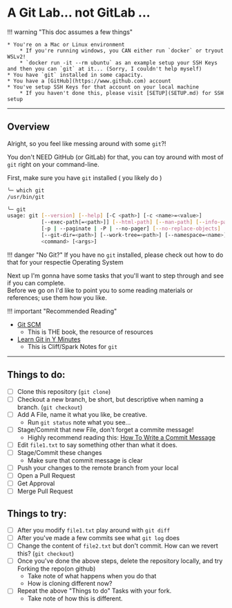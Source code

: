 # A Git Lab... not GitLab ...


!!! warning "This doc assumes a few things"

    * You're on a Mac or Linux environment
        * If you're running windows, you CAN either run `docker` or tryout WSLv2!
        * `docker run -it --rm ubuntu` as an example setup your SSH Keys and then you can `git` at it... (Sorry, I couldn't help myself)
    * You have `git` installed in some capacity.
    * You have a [GitHub](https://www.github.com) account
    * You've setup SSH Keys for that account on your local machine
        * If you haven't done this, please visit [SETUP](SETUP.md) for SSH setup

---

## Overview

Alright, so you feel like messing around with some `git`?! 

You don't NEED GitHub (or GitLab) for that, you can toy around with most of `git` right on your command-line.

First, make sure you have `git` installed ( you likely do )


```bash
╰─ which git
/usr/bin/git

╰─ git
usage: git [--version] [--help] [-C <path>] [-c <name>=<value>]
           [--exec-path[=<path>]] [--html-path] [--man-path] [--info-path]
           [-p | --paginate | -P | --no-pager] [--no-replace-objects] [--bare]
           [--git-dir=<path>] [--work-tree=<path>] [--namespace=<name>]
           <command> [<args>]
```

!!! danger "No Git?"
    If you have no `git` installed, please check out how to do that for your respectie Operating System

Next up I'm gonna have some tasks that you'll want to step through and see if you can complete.  
Before we go on I'd like to point you to some reading materials or references; use them how you like.

!!! important "Recommended Reading"

* [Git SCM](https://git-scm.com/book/en/v2)
    * This is THE book, the resource of resources
* [Learn Git in Y Minutes](https://learnxinyminutes.com/docs/git/)
    * This is Cliff/Spark Notes for `git`

---

## Things to do:

- [ ] Clone this repository (`git clone`)
- [ ] Checkout a new branch, be short, but descriptive when naming a branch. (`git checkout`)
- [ ] Add A File, name it what you like, be creative.
  - Run `git status` note what you see...
- [ ] Stage/Commit that new File, don't forget a commite message!
  - Highly recommend reading this: [How To Write a Commit Message](https://chris.beams.io/posts/git-commit/)
- [ ] Edit `file1.txt` to say something other than what it does.
- [ ] Stage/Commit these changes
  - Make sure that commit message is clear
- [ ] Push your changes to the remote branch from your local
- [ ] Open a Pull Request
- [ ] Get Approval
- [ ] Merge Pull Request

## Things to try:

- [ ] After you modify `file1.txt` play around with `git diff`
- [ ] After you've made a few commits see what `git log` does
- [ ] Change the content of `file2.txt` but don't commit.  How can we revert this? (`git checkout`)
- [ ] Once you've done the above steps, delete the repository locally, and try Forking the repo(on github)
  - Take note of what happens when you do that
  - How is cloning different now? 
- [ ] Repeat the above "Things to do" Tasks with your fork.
  - Take note of how this is different.
